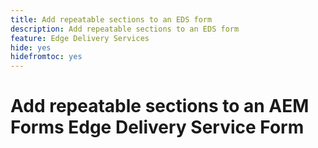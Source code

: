 ```yaml
---
title: Add repeatable sections to an EDS form
description: Add repeatable sections to an EDS form
feature: Edge Delivery Services
hide: yes
hidefromtoc: yes
---
```


# Add repeatable sections to an AEM Forms Edge Delivery Service Form
